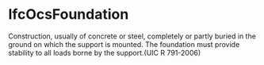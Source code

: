 IfcOcsFoundation
================
Construction, usually of concrete or steel, completely or partly buried in the
ground on which the support is mounted. The foundation must provide stability
to all loads borne by the support.(UIC R 791-2006)



